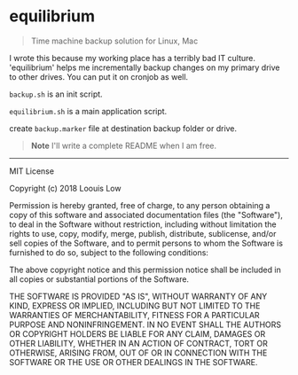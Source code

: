 # equilibrium

> Time machine backup solution for Linux, Mac

I wrote this because my working place has a terribly bad IT culture. 'equilibrium' helps me incrementally backup changes on my primary drive to other drives. You can put it on cronjob as well.

`backup.sh` is an init script.

`equilibrium.sh` is a main application script.

create `backup.marker` file at destination backup folder or drive.

> **Note** I'll write a complete README when I am free.

---

MIT License

Copyright (c) 2018 Loouis Low

Permission is hereby granted, free of charge, to any person obtaining a copy
of this software and associated documentation files (the "Software"), to deal
in the Software without restriction, including without limitation the rights
to use, copy, modify, merge, publish, distribute, sublicense, and/or sell
copies of the Software, and to permit persons to whom the Software is
furnished to do so, subject to the following conditions:

The above copyright notice and this permission notice shall be included in all
copies or substantial portions of the Software.

THE SOFTWARE IS PROVIDED "AS IS", WITHOUT WARRANTY OF ANY KIND, EXPRESS OR
IMPLIED, INCLUDING BUT NOT LIMITED TO THE WARRANTIES OF MERCHANTABILITY,
FITNESS FOR A PARTICULAR PURPOSE AND NONINFRINGEMENT. IN NO EVENT SHALL THE
AUTHORS OR COPYRIGHT HOLDERS BE LIABLE FOR ANY CLAIM, DAMAGES OR OTHER
LIABILITY, WHETHER IN AN ACTION OF CONTRACT, TORT OR OTHERWISE, ARISING FROM,
OUT OF OR IN CONNECTION WITH THE SOFTWARE OR THE USE OR OTHER DEALINGS IN THE
SOFTWARE.

